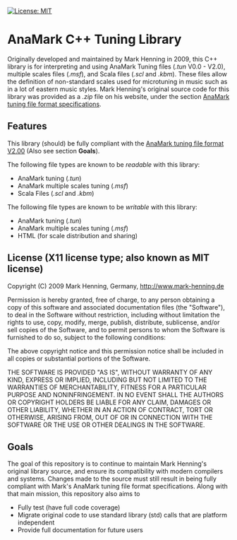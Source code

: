 [![License: MIT](https://img.shields.io/badge/License-MIT-yellow.svg)](https://opensource.org/licenses/MIT)

# AnaMark C++ Tuning Library

Originally developed and maintained by Mark Henning in 2009, this C++ library is for interpreting and using AnaMark Tuning files (_.tun_ V0.0 - V2.0), multiple scales files (_.msf_), and Scala files (_.scl_ and _.kbm_). These files allow the definition of non-standard scales used for microtuning in music such as in a lot of eastern music styles. Mark Henning's original source code for this library was provided as a _.zip_ file on his website, under the section [AnaMark tuning file format specifications](https://www.mark-henning.de/am_downloads_eng.php#Tuning).

## Features

This library (should) be fully compliant with the [AnaMark tuning file format V2.00](https://www.mark-henning.de/files/am/Tuning_File_V2_Doc.pdf) (Also see section **Goals**).

The following file types are known to be _readable_ with this library:

- AnaMark tuning (_.tun_)
- AnaMark multiple scales tuning (_.msf_)
- Scala Files (_.scl_ and _.kbm_)

The following file types are known to be _writable_ with this library:

- AnaMark tuning (_.tun_)
- AnaMark multiple scales tuning (_.msf_)
- HTML (for scale distribution and sharing)

## License (X11 license type; also known as MIT license)

Copyright (C) 2009 Mark Henning, Germany, http://www.mark-henning.de

Permission is hereby granted, free of charge, to any person obtaining
a copy of this software and associated documentation files (the
"Software"), to deal in the Software without restriction, including
without limitation the rights to use, copy, modify, merge, publish,
distribute, sublicense, and/or sell copies of the Software, and to
permit persons to whom the Software is furnished to do so, subject to
the following conditions:

The above copyright notice and this permission notice shall be
included in all copies or substantial portions of the Software.

THE SOFTWARE IS PROVIDED "AS IS", WITHOUT WARRANTY OF ANY KIND,
EXPRESS OR IMPLIED, INCLUDING BUT NOT LIMITED TO THE WARRANTIES OF
MERCHANTABILITY, FITNESS FOR A PARTICULAR PURPOSE AND
NONINFRINGEMENT. IN NO EVENT SHALL THE AUTHORS OR COPYRIGHT HOLDERS BE
LIABLE FOR ANY CLAIM, DAMAGES OR OTHER LIABILITY, WHETHER IN AN ACTION
OF CONTRACT, TORT OR OTHERWISE, ARISING FROM, OUT OF OR IN CONNECTION
WITH THE SOFTWARE OR THE USE OR OTHER DEALINGS IN THE SOFTWARE.

## Goals

The goal of this repository is to continue to maintain Mark Henning's original library source, and ensure its compatibility with modern compilers and systems. Changes made to the source must still result in being fully compliant with Mark's AnaMark tuning file format specifications.
Along with that main mission, this repository also aims to

- Fully test (have full code coverage)
- Migrate original code to use standard library (std) calls that are platform independent
- Provide full documentation for future users
